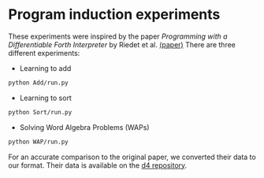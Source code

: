# Program induction experiments
These experiments were inspired by the paper *Programming with a Differentiable Forth Interpreter* by Riedet et al.  [(paper)](https://www.researchgate.net/profile/Tim_Rocktaeschel/publication/303448644_Programming_with_a_Differentiable_Forth_Interpreter/links/57482a5708ae14040e2a4429/Programming-with-a-Differentiable-Forth-Interpreter.pdf) There are three different experiments:
* Learning to add
```bash
python Add/run.py
```
* Learning to sort
```bash
python Sort/run.py
```
* Solving Word Algebra Problems (WAPs)
```bash
python WAP/run.py
```

For an accurate comparison to the original paper, we converted their data to our format. Their data is available on the [d4 repository](https://github.com/uclmr/d4).
